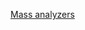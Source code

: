 [Mass analyzers](https://www.chromedia.org/chromediawaxtrapp=thcseDsHqnOxmOlIEcCzBmCJ&subNav;=oibelDsHqnOxmOlIEcCzBmCJvB)
